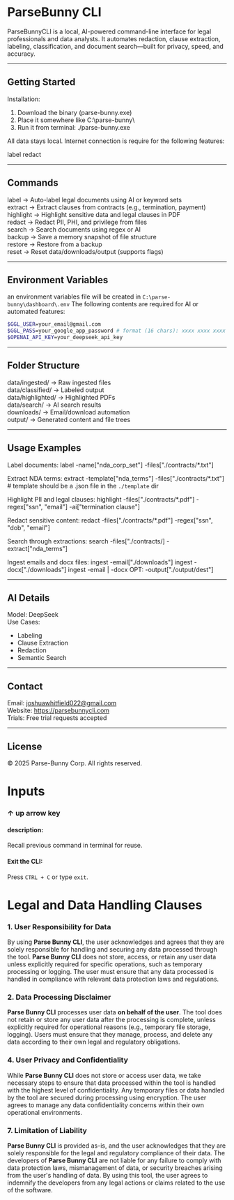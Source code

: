 # ParseBunny CLI

ParseBunnyCLI is a local, AI-powered command-line interface for legal professionals and data analysts. It automates redaction, clause extraction, labeling, classification, and document search—built for privacy, speed, and accuracy.

---

## Getting Started

Installation:
1. Download the binary (parse-bunny.exe)
2. Place it somewhere like C:\parse-bunny\
3. Run it from terminal:
   ./parse-bunny.exe

All data stays local. Internet connection is require for the following features:

label 
redact 

---

## Commands

label       → Auto-label legal documents using AI or keyword sets  
extract     → Extract clauses from contracts (e.g., termination, payment)  
highlight   → Highlight sensitive data and legal clauses in PDF  
redact      → Redact PII, PHI, and privilege from files  
search      → Search documents using regex or AI  
backup      → Save a memory snapshot of file structure  
restore     → Restore from a backup  
reset       → Reset data/downloads/output (supports flags)

---

## Environment Variables

an environment variables file will be created in `C:\parse-bunny\dashboard\.env`
The following contents are required for AI or automated features:

```bash
$GGL_USER=your_email@gmail.com
$GGL_PASS=your_google_app_password # format (16 chars): xxxx xxxx xxxx xxxx 
$OPENAI_API_KEY=your_deepseek_api_key
```
---

## Folder Structure

data/ingested/      → Raw ingested files  
data/classified/    → Labeled output  
data/highlighted/   → Highlighted PDFs  
data/search/        → AI search results  
downloads/          → Email/download automation  
output/             → Generated content and file trees

---

## Usage Examples

Label documents:
label -name["nda_corp_set"] -files["./contracts/*.txt"]

Extract NDA terms:
extract -template["nda_terms"] -files["./contracts/*.txt"] # template should be a .json file in the `./template` dir

Highlight PII and legal clauses:
highlight -files["./contracts/*.pdf"] -regex["ssn", "email"] -ai["termination clause"]

Redact sensitive content:
redact -files["./contracts/*.pdf"] -regex["ssn", "dob", "email"]

Search through extractions:
search -files["./contracts/] -extract["nda_terms"]

Ingest emails and docx files:
ingest -email["./downloads"]
ingest -docx["./downloads"]
ingest -email | -docx OPT: -output["./output/dest"]

---

## AI Details

Model: DeepSeek  
Use Cases:  
- Labeling  
- Clause Extraction  
- Redaction  
- Semantic Search

---

## Contact

Email: joshuawhitfield022@gmail.com  
Website: https://parsebunnycli.com  
Trials: Free trial requests accepted

---

## License

© 2025 Parse-Bunny Corp. All rights reserved.

<h1>Inputs</h1>

<h3>↑ up arrow key</h3>
<h4>description:</h4>
<p>Recall previous command in terminal for reuse.</p>

<h4>Exit the CLI:</h4>
<p>Press <code>CTRL + C</code> or type <code>exit</code>.</p>

<h1>Legal and Data Handling Clauses</h1>

### 1. **User Responsibility for Data**  
By using **Parse Bunny CLI**, the user acknowledges and agrees that they are solely responsible for handling and securing any data processed through the tool. **Parse Bunny CLI** does not store, access, or retain any user data unless explicitly required for specific operations, such as temporary processing or logging. The user must ensure that any data processed is handled in compliance with relevant data protection laws and regulations.

### 2. **Data Processing Disclaimer**  
**Parse Bunny CLI** processes user data **on behalf of the user**. The tool does not retain or store any user data after the processing is complete, unless explicitly required for operational reasons (e.g., temporary file storage, logging). Users must ensure that they manage, process, and delete any data according to their own legal and regulatory obligations.

### 4. **User Privacy and Confidentiality**  
While **Parse Bunny CLI** does not store or access user data, we take necessary steps to ensure that data processed within the tool is handled with the highest level of confidentiality. Any temporary files or data handled by the tool are secured during processing using encryption. The user agrees to manage any data confidentiality concerns within their own operational environments.

### 7. **Limitation of Liability**  
**Parse Bunny CLI** is provided as-is, and the user acknowledges that they are solely responsible for the legal and regulatory compliance of their data. The developers of **Parse Bunny CLI** are not liable for any failure to comply with data protection laws, mismanagement of data, or security breaches arising from the user's handling of data. By using this tool, the user agrees to indemnify the developers from any legal actions or claims related to the use of the software.
